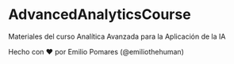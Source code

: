 # AdvancedAnalyticsCourse
Materiales del curso Analítica Avanzada para la Aplicación de la IA

Hecho con ❤️  por Emilio Pomares (@emiliothehuman)
